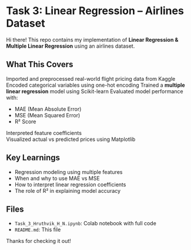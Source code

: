# Task 3: Linear Regression – Airlines Dataset

Hi there! This repo contains my implementation of **Linear Regression & Multiple Linear Regression** using an airlines dataset.


## What This Covers

Imported and preprocessed real-world flight pricing data from Kaggle
Encoded categorical variables using one-hot encoding
Trained a **multiple linear regression** model using Scikit-learn
Evaluated model performance with:
- MAE (Mean Absolute Error)
- MSE (Mean Squared Error)
- R² Score

Interpreted feature coefficients  
Visualized actual vs predicted prices using Matplotlib


## Key Learnings

- Regression modeling using multiple features
- When and why to use MAE vs MSE
- How to interpret linear regression coefficients
- The role of R² in explaining model accuracy


## Files

- `Task_3_Hruthvik_H_N.ipynb`: Colab notebook with full code
- `README.md`: This file

Thanks for checking it out!
